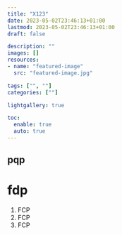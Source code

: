 ```yaml
---
title: "X123"
date: 2023-05-02T23:46:13+01:00
lastmod: 2023-05-02T23:46:13+01:00
draft: false

description: ""
images: []
resources:
- name: "featured-image"
  src: "featured-image.jpg"

tags: ["", ""]
categories: [""]

lightgallery: true

toc:
  enable: true
  auto: true
---
```


## pqp ##

# fdp #

1. FCP
2. FCP
3. FCP

